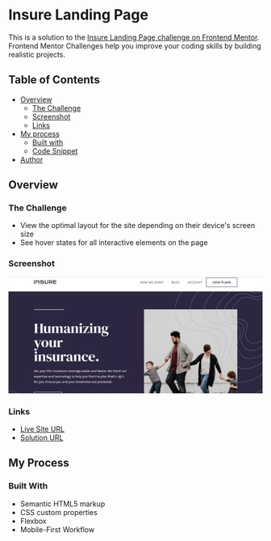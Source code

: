 # Insure Landing Page 

This is a solution to the [Insure Landing Page challenge on Frontend Mentor](https://www.frontendmentor.io/challenges/insure-landing-page-uTU68JV8). Frontend Mentor Challenges help you improve your coding skills by building realistic projects.

## Table of Contents

- [Overview](#overview)
  - [The Challenge](#the-challenge)
  - [Screenshot](#screenshot)
  - [Links](#links)
- [My process](#my-process)
  - [Built with](#built-with)
  - [Code Snippet](#code-snippet)
- [Author](#author)

## Overview

### The Challenge

- View the optimal layout for the site depending on their device's screen size
- See hover states for all interactive elements on the page

### Screenshot

![](./preview.png)

### Links

- [Live Site URL]()
- [Solution URL](https://github.com/aniru-dh21/Insure-Landing-Page)

## My Process

### Built With

- Semantic HTML5 markup
- CSS custom properties
- Flexbox
- Mobile-First Workflow
